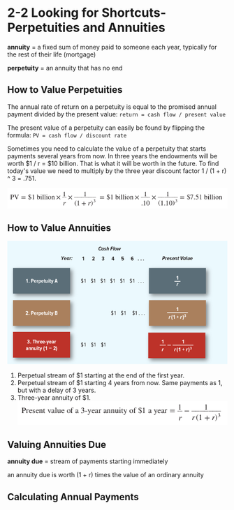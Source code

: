 # 2-2 Looking for Shortcuts-Perpetuities and Annuities

**annuity** = a fixed sum of money paid to someone each year, typically for the rest of their life (mortgage)

**perpetuity** = an annuity that has no end

## How to Value Perpetuities
The annual rate of return on a perpetuity is equal to the promised annual payment divided by the present value: `return = cash flow / present value`

The present value of a perpetuity can easily be found by flipping the formula: `PV = cash flow / discount rate`

Sometimes you need to calculate the value of a perpetuity that starts payments several years from now. In three years the endowments will be worth $1 / r = $10 billion. That is what it will be worth in the future. To find today's value we need to multiply by the three year discount factor 1 / (1 + r) ^ 3 = .751. 

![futurecheck](../img/futurecheck.png)

## How to Value Annuities
![calculateannuity](../img/annuity.png)

1. Perpetual stream of $1 starting at the end of the first year.
2. Perpetual stream of $1 starting 4 years from now. Same payments as 1, but with a delay of 3 years.
3. Three-year annuity of $1.
![3-yearannuity](../img/3yearannuity.png)

## Valuing Annuities Due
**annuity due** = stream of payments starting immediately

an annuity due is worth (1 + r) times the value of an ordinary annuity

## Calculating Annual Payments
